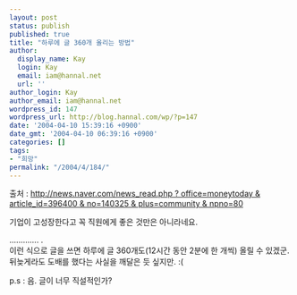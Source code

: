 ```yaml
---
layout: post
status: publish
published: true
title: "하루에 글 360개 올리는 방법"
author:
  display_name: Kay
  login: Kay
  email: iam@hannal.net
  url: ''
author_login: Kay
author_email: iam@hannal.net
wordpress_id: 147
wordpress_url: http://blog.hannal.com/wp/?p=147
date: '2004-04-10 15:39:16 +0900'
date_gmt: '2004-04-10 06:39:16 +0900'
categories: []
tags:
- "희망"
permalink: "/2004/4/184/"
---
```

<p>출처 : <a href="http://news.naver.com/news_read.php?office=moneytoday&article_id=396400&no=140325&plus=community&npno=80">http://news.naver.com/news_read.php ? office=moneytoday & article_id=396400 & no=140325 & plus=community & npno=80</a></p>
<p>기업이 고성장한다고 꼭 직원에게 좋은 것만은 아니라네요.</p>
<p>............. .<br />
이런 식으로 글을 쓰면 하루에 글 360개도(12시간 동안 2분에 한 개씩) 올릴 수 있겠군. 뒤늦게라도 도배를 했다는 사실을 깨달은 듯 싶지만. :(</p>
<p>p.s : 음. 글이 너무 직설적인가?</p>
